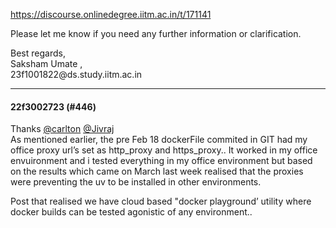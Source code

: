 https://discourse.onlinedegree.iitm.ac.in/t/171141

Please let me know if you need any further information or clarification.</p>
<p>Best regards,<br/>
Saksham Umate ,<br/>
23f1001822@ds.study.iitm.ac.in</p><hr>

<h4>22f3002723 (#446)</h4>
<p>Thanks <a class="mention" href="/u/carlton">@carlton</a> <a class="mention" href="/u/jivraj">@Jivraj</a><br/>
As mentioned earlier, the pre Feb 18 dockerFile commited in GIT had  my office proxy url’s set as http_proxy and https_proxy.. It worked in my office envuironment and i tested everything in my office environment but based on the results which came on March last week realised that the proxies were preventing the uv to be installed in other environments.</p>
<p>Post that realised we have cloud based "docker playground’ utility where docker builds can be tested agonistic of any environment..